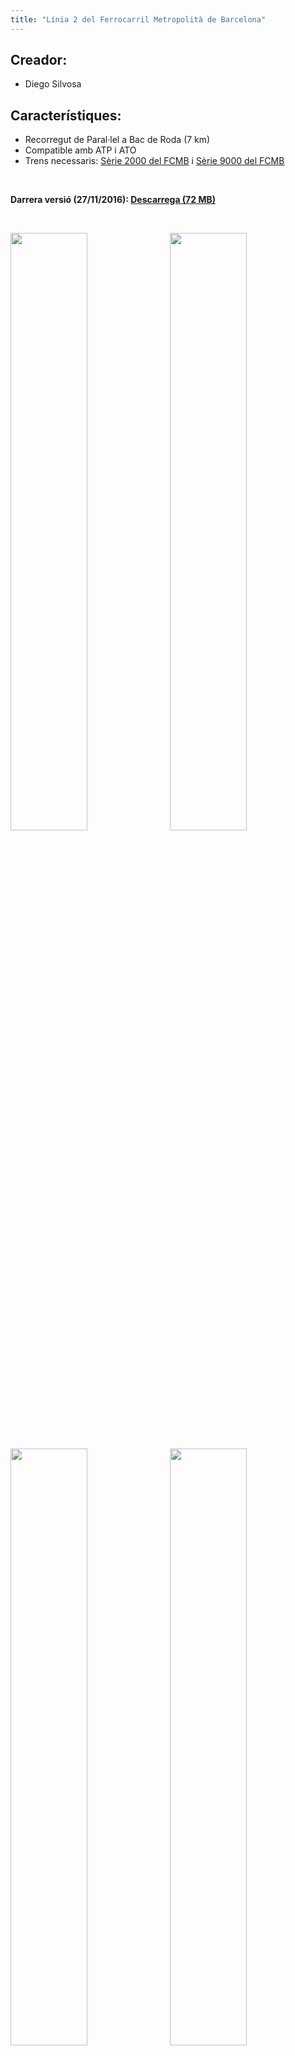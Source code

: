 ```yaml
---
title: "Línia 2 del Ferrocarril Metropolità de Barcelona"
---
```

## Creador:

* Diego Silvosa

## Característiques:

* Recorregut de Paral·lel a Bac de Roda (7 km)
* Compatible amb ATP i ATO
* Trens necessaris: <a href="/descarregues/trens/serie-2000">Sèrie 2000 del FCMB</a> i <a href="/descarregues/trens/serie-9000">Sèrie 9000 del FCMB</a>

&nbsp;

**Darrera versió (27/11/2016): <a href="https://github.com/MarcRiera/FCMB-L2/releases/download/v1.0/FCMB_L2_v1.0.obp">Descarrega (72 MB)</a>**

&nbsp;

<a href="/images/rutes/l2/1.png" target="_blank"><img style="float: left; width: 49.5%; margin-right: 0.5%; margin-bottom: 1em;" src="/images/rutes/l2/1.png" /></a><a href="/images/rutes/l2/2.png" target="_blank"><img style="float: right; width: 49.5%; margin-left: 0.5%; margin-bottom: 1em;" src="/images/rutes/l2/2.png" /></a>
<a href="/images/rutes/l2/3.png" target="_blank"><img style="float: left; width: 49.5%; margin-right: 0.5%; margin-bottom: 1em;" src="/images/rutes/l2/3.png" /></a><a href="/images/rutes/l2/4.png" target="_blank"><img style="float: right; width: 49.5%; margin-left: 0.5%; margin-bottom: 1em;" src="/images/rutes/l2/4.png" /></a>
